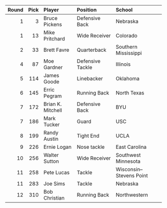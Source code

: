 |   Round |   Pick | Player            | Position         | School                  |
|--------:|-------:|:------------------|:-----------------|:------------------------|
|       1 |      3 | Bruce Pickens     | Defensive Back   | Nebraska                |
|       1 |     13 | Mike Pritchard    | Wide Receiver    | Colorado                |
|       2 |     33 | Brett Favre       | Quarterback      | Southern Mississippi    |
|       4 |     87 | Moe Gardner       | Defensive Tackle | Illinois                |
|       5 |    114 | James Goode       | Linebacker       | Oklahoma                |
|       6 |    145 | Erric Pegram      | Running Back     | North Texas             |
|       7 |    172 | Brian K. Mitchell | Defensive Back   | BYU                     |
|       7 |    186 | Mark Tucker       | Guard            | USC                     |
|       8 |    199 | Randy Austin      | Tight End        | UCLA                    |
|       9 |    226 | Ernie Logan       | Nose tackle      | East Carolina           |
|      10 |    256 | Walter Sutton     | Wide Receiver    | Southwest Minnesota     |
|      11 |    258 | Pete Lucas        | Tackle           | Wisconsin–Stevens Point |
|      11 |    283 | Joe Sims          | Tackle           | Nebraska                |
|      12 |    310 | Bob Christian     | Running Back     | Northwestern            |